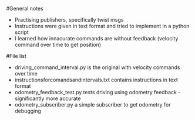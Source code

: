 #General notes
- Practising publishers, specifically twist msgs
- Instructions were given in text format and tried to implement in a python script
- I learned how innacurate commands are without feedback (velocity command over time to get position) 

#File list
- driving_command_interval.py 			is the original with velocity commands over time
- instructionsforcomandsandintervals.txt  	contains instructions in text format
- odometry_feedback_test.py 			tests driving using odometry feedback - significantly more accurate
- odometry_subscriber.py		 	a simple subscriber to get odometry for debugging

